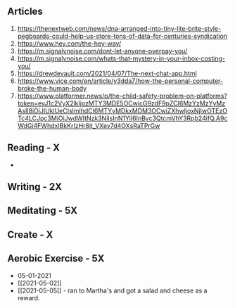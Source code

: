 ## Articles
1. https://thenextweb.com/news/dna-arranged-into-tiny-lite-brite-style-pegboards-could-help-us-store-tons-of-data-for-centuries-syndication
2. https://www.hey.com/the-hey-way/
3. https://m.signalvnoise.com/dont-let-anyone-overpay-you/
4. https://m.signalvnoise.com/whats-that-mystery-in-your-inbox-costing-you/
5. https://drewdevault.com/2021/04/07/The-next-chat-app.html
6. https://www.vice.com/en/article/y3dda7/how-the-personal-computer-broke-the-human-body
7. https://www.platformer.news/p/the-child-safety-problem-on-platforms?token=eyJ1c2VyX2lkIjozMTY3MDE5OCwicG9zdF9pZCI6MzYzMzYyMzAsIl8iOiJIUklUeCIsImlhdCI6MTYyMDkxMDM3OCwiZXhwIjoxNjIwOTEzOTc4LCJpc3MiOiJwdWItNzk3NiIsInN1YiI6InBvc3QtcmVhY3Rpb24ifQ.A9cWdGi4FWhdxIBkKrIzHr8jt_VXev7d4OXsRaTPrGw
## Reading - X
- 
## Writing - 2X

## Meditating - 5X


## Create - X

## Aerobic Exercise - 5X
- 05-01-2021
- [[2021-05-02]]
- [[2021-05-05]] - ran to Martha's and got a salad and cheese as a reward.